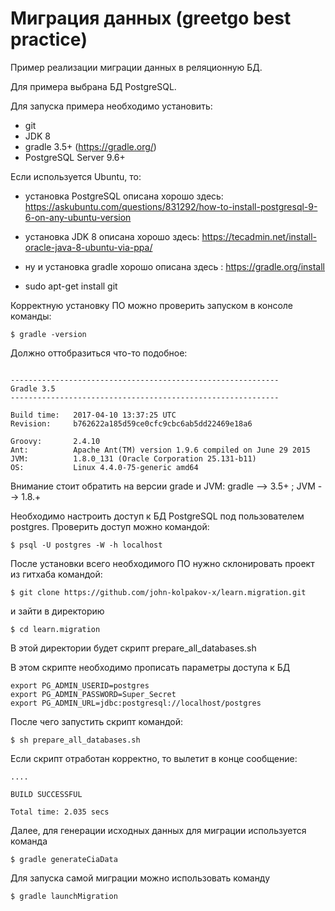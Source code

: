 # Миграция данных (greetgo best practice)

Пример реализации миграции данных в реляционную БД.

Для примера выбрана БД PostgreSQL.

Для запуска примера необходимо установить:
 
 - git
 - JDK 8
 - gradle 3.5+ (https://gradle.org/)
 - PostgreSQL Server 9.6+

Если используется Ubuntu, то:
 
 - установка PostgreSQL описана хорошо здесь: 
   https://askubuntu.com/questions/831292/how-to-install-postgresql-9-6-on-any-ubuntu-version

 - установка JDK 8 описана хорошо здесь:
   https://tecadmin.net/install-oracle-java-8-ubuntu-via-ppa/
 
 - ну и установка gradle хорошо описана здесь : https://gradle.org/install
 
 - sudo apt-get install git 

Корректную установку ПО можно проверить запуском в консоле команды:

```
$ gradle -version
```

Должно оттобразиться что-то подобное:

```

------------------------------------------------------------
Gradle 3.5
------------------------------------------------------------

Build time:   2017-04-10 13:37:25 UTC
Revision:     b762622a185d59ce0cfc9cbc6ab5dd22469e18a6

Groovy:       2.4.10
Ant:          Apache Ant(TM) version 1.9.6 compiled on June 29 2015
JVM:          1.8.0_131 (Oracle Corporation 25.131-b11)
OS:           Linux 4.4.0-75-generic amd64

```

Внимание стоит обратить на версии grade и JVM: gradle --> 3.5+ ; JVM --> 1.8.+

Необходимо настроить доступ к БД PostgreSQL под пользователем postgres. Проверить доступ можно командой:

```
$ psql -U postgres -W -h localhost
```

После установки всего необходимого ПО нужно склонировать проект из гитхаба командой:

```
$ git clone https://github.com/john-kolpakov-x/learn.migration.git
```

и зайти в директорию

```
$ cd learn.migration
```

В этой директории будет скрипт prepare_all_databases.sh

В этом скрипте необходимо прописать параметры доступа к БД

```
export PG_ADMIN_USERID=postgres
export PG_ADMIN_PASSWORD=Super_Secret
export PG_ADMIN_URL=jdbc:postgresql://localhost/postgres
```

После чего запустить скрипт командой:

```
$ sh prepare_all_databases.sh
```

Если скрипт отработан корректно, то вылетит в конце сообщение:

```
....

BUILD SUCCESSFUL

Total time: 2.035 secs
```

Далее, для генерации исходных данных для миграции используется команда

```
$ gradle generateCiaData
```

Для запуска самой миграции можно использовать команду

```
$ gradle launchMigration
```
